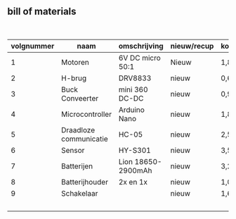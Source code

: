 ## bill of materials
<br />

|volgnummer|naam|omschrijving|nieuw/recup|kostprijs/stuk|aantal|subtotaal|
|----------|----|------------|-----------|---------|------|---------|
|         1|  Motoren  |     6V DC micro 50:1     |       Nieuw    |           1,84   |  2    |     3,68    |
|          2|H-brug| DRV8833| nieuw| 0,63| 1 |0,63|
|    3     |  Buck Conveerter  |   mini 360 DC-DC      |   nieuw      |      0,91        | 1     |  0,91       |
|     4    |   Microcontroller | Arduino Nano        |     nieuw    |      1,89        |  1,89    |         |
|     5    |   Draadloze communicatie | HC-05        |     nieuw    |     2,54         | 1     |     2,54    |
|     6    |  Sensor  |  HY-S301       |     nieuw    |    3,50          |  1    |     3,50    |
|     7    | Batterijen   | Lion 18650-2900mAh        |     nieuw    |  3,25            |   2   |     6,50    |
|     8    |  Batterijhouder  |   2x en 1x      |     nieuw    |      1,09        |    2  |     2,18    |
|      9   |  Schakelaar  |         |     nieuw    |    1,69          |  1    |     1,69    |
|         |    |         |         |              |      |      23,52   |
